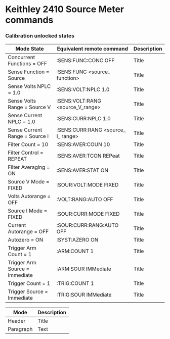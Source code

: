 # Keithley 2410 Source Meter commands

### Calibration unlocked states


| Mode State  | Equivalent remote command |  Description |
| ----------- | ----------- | ----------- |
| Concurrent Functions = OFF       | :SENS:FUNC:CONC OFF                  | Title       |
| Sense Function = Source          | :SENS:FUNC <source_ function>        | Title       |
| Sense Volts NPLC = 1.0           | :SENS:VOLT:NPLC 1.0                  | Title       |
| Sense Volts Range = Source V     | :SENS:VOLT:RANG <source_V_range>     | Title       |
| Sense Current NPLC = 1.0         | :SENS:CURR:NPLC 1.0                  | Title       |
| Sense Current Range = Source I   | :SENS:CURR:RANG <source_ I_ range>   | Title       |
| Filter Count = 10                | :SENS:AVER:COUN 10                   | Title       |
| Filter Control = REPEAT          | :SENS:AVER:TCON REPeat               | Title       |
| Filter Averaging = ON            | :SENS:AVER:STAT ON                   | Title       |
| Source V Mode = FIXED            | :SOUR:VOLT:MODE FIXED                | Title       |
| Volts Autorange = OFF            | :VOLT:RANG:AUTO OFF                  | Title       |
| Source I Mode = FIXED            | :SOUR:CURR:MODE FIXED                | Title       |
| Current Autorange = OFF          | :SOUR:CURR:RANG:AUTO OFF             | Title       |
| Autozero = ON                    | :SYST:AZERO ON                       | Title       |
| Trigger Arm Count = 1            | :ARM:COUNT 1                         | Title       |
| Trigger Arm Source = Immediate   | :ARM:SOUR IMMediate                  | Title       |
| Trigger Count = 1                | :TRIG:COUNT 1                        | Title       |
| Trigger Source = Immediate       | :TRIG:SOUR IMMediate                 | Title       |













| Mode      | Description |
| ----------- | ----------- |
| Header      | Title       |
| Paragraph   | Text        |
